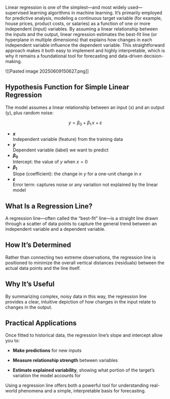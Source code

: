 Linear regression is one of the simplest—and most widely used—supervised learning algorithms in machine learning. It’s primarily employed for predictive analysis, modeling a continuous target variable (for example, house prices, product costs, or salaries) as a function of one or more independent (input) variables. By assuming a linear relationship between the inputs and the output, linear regression estimates the best-fit line (or hyperplane in multiple dimensions) that explains how changes in each independent variable influence the dependent variable. This straightforward approach makes it both easy to implement and highly interpretable, which is why it remains a foundational tool for forecasting and data-driven decision-making.

![[Pasted image 20250609150627.png]]

## Hypothesis Function for Simple Linear Regression

The model assumes a linear relationship between an input \(x\) and an output \(y\), plus random noise:

$$
y = \beta_0 + \beta_1\,x + \varepsilon
$$

- **$x$**  
  Independent variable (feature) from the training data  
- **$y$**  
  Dependent variable (label) we want to predict  
- **$\beta_0$**  
  Intercept: the value of $y$ when $x = 0$  
- **$\beta_1$**  
  Slope (coefficient): the change in $y$ for a one-unit change in $x$  
- **$\varepsilon$**  
  Error term: captures noise or any variation not explained by the linear model  


## What Is a Regression Line?

A regression line—often called the “best-fit” line—is a straight line drawn through a scatter of data points to capture the general trend between an independent variable and a dependent variable.

## How It’s Determined

Rather than connecting two extreme observations, the regression line is positioned to minimize the overall vertical distances (residuals) between the actual data points and the line itself.

## Why It’s Useful

By summarizing complex, noisy data in this way, the regression line provides a clear, intuitive depiction of how changes in the input relate to changes in the output.

## Practical Applications

Once fitted to historical data, the regression line’s slope and intercept allow you to:

- **Make predictions** for new inputs
    
- **Measure relationship strength** between variables
    
- **Estimate explained variability**, showing what portion of the target’s variation the model accounts for
    

Using a regression line offers both a powerful tool for understanding real-world phenomena and a simple, interpretable basis for forecasting.

